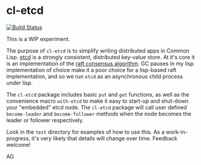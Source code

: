 # cl-etcd

[![Build Status](https://github.com/atgreen/cl-etcd/actions/workflows/test.yml/badge.svg)](https://github.com/atgreen/cl-etcd/actions)

This is a WIP experiment.

The purpose of `cl-etcd` is to simplify writing distributed apps in
Common Lisp.  [etcd](https://etcd.io/) is a strongly consistent,
distributed key-value store.  At it's core it is an implementation of
the [raft consensus
algorithm](https://en.wikipedia.org/wiki/Raft_(algorithm)).  GC pauses
in my lisp implementation of choice make it a poor choice for a
lisp-based raft implementation, and so we run `etcd` as an
asynchronous child process under lisp.

The `cl-etcd` package includes basic `put` and `get` functions, as
well as the convenience macro `with-etcd` to make it easy to start-up
and shut-down your "embedded" etcd node.  The `cl-etcd` package will
call user defined `become-leader` and `become-follower` methods when
the node becomes the leader or follower respectively.

Look in the `test` directory for examples of how to use this.  As a
work-in-progress, it's very likely that details will change over time.
Feedback welcome!

AG
